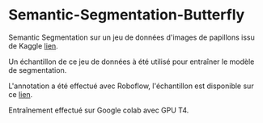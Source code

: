 # Semantic-Segmentation-Butterfly

Semantic Segmentation sur un jeu de données d'images de papillons issu de Kaggle [lien](https://www.kaggle.com/datasets/phucthaiv02/butterfly-image-classification).

Un échantillon de ce jeu de données à été utilisé pour entraîner le modèle de segmentation.

L'annotation a été effectué avec Roboflow, l'échantillon est disponible sur ce [lien](https://universe.roboflow.com/idir-sadaoui-qgzta/butterfly-smcqg).

Entraînement effectué sur Google colab avec GPU T4.

